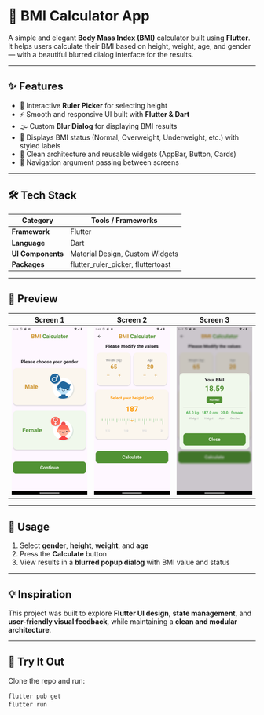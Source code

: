 # 🧮 BMI Calculator App

A simple and elegant **Body Mass Index (BMI)** calculator built using **Flutter**.  
It helps users calculate their BMI based on height, weight, age, and gender — with a beautiful blurred dialog interface for the results.

---

## ✨ Features

- 📏 Interactive **Ruler Picker** for selecting height  
- ⚡ Smooth and responsive UI built with **Flutter & Dart**  
- 🌫️ Custom **Blur Dialog** for displaying BMI results  
- 💬 Displays BMI status (Normal, Overweight, Underweight, etc.) with styled labels  
- 🧱 Clean architecture and reusable widgets (AppBar, Button, Cards)  
- 🔁 Navigation argument passing between screens  

---

## 🛠️ Tech Stack

| Category | Tools / Frameworks |
|-----------|--------------------|
| **Framework** | Flutter |
| **Language** | Dart |
| **UI Components** | Material Design, Custom Widgets |
| **Packages** | flutter_ruler_picker, fluttertoast |

---

## 📸 Preview

| Screen 1 | Screen 2 | Screen 3 |
|-----------|-----------|-----------|
| ![BMI Screen 1](assets/preview/bmi_screen1.png) | ![BMI Screen 2](assets/preview/bmi_screen2.png) | ![BMI Screen 3](assets/preview/bmi_screen3.png) |

---

## 🚀 Usage

1. Select **gender**, **height**, **weight**, and **age**  
2. Press the **Calculate** button  
3. View results in a **blurred popup dialog** with BMI value and status  

---

## 💡 Inspiration

This project was built to explore **Flutter UI design**, **state management**, and  
**user-friendly visual feedback**, while maintaining a **clean and modular architecture**.

---

## 📱 Try It Out

Clone the repo and run:

```bash
flutter pub get
flutter run

